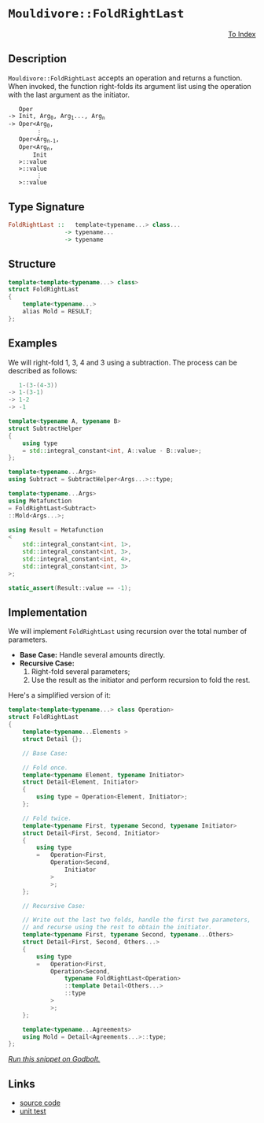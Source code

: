 <!-- Copyright 2024 Feng Mofan
SPDX-License-Identifier: Apache-2.0 -->

# `Mouldivore::FoldRightLast`

<p style='text-align: right;'><a href="../../../facilities/metafunctions.md#mouldivore-fold-right-last">To Index</a></p>

## Description

`Mouldivore::FoldRightLast` accepts an operation and returns a function.
When invoked, the function right-folds its argument list using the operation with the last argument as the initiator.

<pre><code>   Oper
-> Init, Arg<sub>0</sub>, Arg<sub>1</sub>..., Arg<sub>n</sub>
-> Oper&lt;Arg<sub>0</sub>,
        &vellip;
   Oper&lt;Arg<sub>n-1</sub>,
   Oper&lt;Arg<sub>n</sub>,
       Init
   &gt;::value
   &gt;::value
        &vellip;
   &gt;::value</code></pre>

## Type Signature

```Haskell
FoldRightLast ::   template<typename...> class...
                -> typename...
                -> typename
```

## Structure

```C++
template<template<typename...> class>
struct FoldRightLast
{
    template<typename...>
    alias Mold = RESULT;
};
```

## Examples

We will right-fold 1, 3, 4 and 3 using a subtraction.
The process can be described as follows:

```C++
   1-(3-(4-3))
-> 1-(3-1)
-> 1-2
-> -1
```

```C++
template<typename A, typename B>
struct SubtractHelper
{
    using type
    = std::integral_constant<int, A::value - B::value>;
};

template<typename...Args>
using Subtract = SubtractHelper<Args...>::type;

template<typename...Args>
using Metafunction 
= FoldRightLast<Subtract>
::Mold<Args...>;

using Result = Metafunction
<
    std::integral_constant<int, 1>,
    std::integral_constant<int, 3>,
    std::integral_constant<int, 4>,
    std::integral_constant<int, 3>
>;

static_assert(Result::value == -1);
```

## Implementation

We will implement `FoldRightLast` using recursion over the total number of parameters.

- **Base Case:** Handle several amounts directly.
- **Recursive Case:**
  1. Right-fold several parameters;
  2. Use the result as the initiator and perform recursion to fold the rest.

Here's a simplified version of it:

```C++
template<template<typename...> class Operation>
struct FoldRightLast
{
    template<typename...Elements >
    struct Detail {};

    // Base Case:

    // Fold once.
    template<typename Element, typename Initiator>
    struct Detail<Element, Initiator>
    {
        using type = Operation<Element, Initiator>;
    };

    // Fold twice.
    template<typename First, typename Second, typename Initiator>
    struct Detail<First, Second, Initiator>
    {
        using type
        =   Operation<First,
            Operation<Second,
                Initiator
            >
            >;
    };

    // Recursive Case:

    // Write out the last two folds, handle the first two parameters,
    // and recurse using the rest to obtain the initiator.
    template<typename First, typename Second, typename...Others>
    struct Detail<First, Second, Others...>
    {
        using type
        =   Operation<First,
            Operation<Second,
                typename FoldRightLast<Operation>
                ::template Detail<Others...>
                ::type
            >
            >;
    };

    template<typename...Agreements>
    using Mold = Detail<Agreements...>::type;
};
```

[*Run this snippet on Godbolt.*](https://godbolt.org/#z:OYLghAFBqd5QCxAYwPYBMCmBRdBLAF1QCcAaPECAMzwBtMA7AQwFtMQByARg9KtQYEAysib0QXACx8BBAKoBnTAAUAHpwAMvAFYTStJg1DIApACYAQuYukl9ZATwDKjdAGFUtAK4sGIAKxcpK4AMngMmAByPgBGmMQSGqQADqgKhE4MHt6%2BAUGp6Y4CYRHRLHEJXEl2mA6ZQgRMxATZPn6Btpj2RQwNTQQlUbHxibaNza25HQrjA%2BFD5SNVAJS2qF7EyOwcBJgsyQa7JgDMbrv7h5gnZwCeyYysmAB0LyfYANTIBgoK7wDy92ITB6bxMGgAgjNiF4HO8AGKedAAJTwwAQAyYMzB4JMAHYrBD3kT3ucDsCrqcCHcHmwXk9sPQ2IJfqDCcSoTCCO8ACKYRp0d54qy47knAk4tlEgD0UveFkxmHebgVIGx2OJ7xl8MR7wEWye6uJpMu1yp92YbHeDL2jAIpBJ1ItioAkgwMsCSKzwRqObDefzaNdrUy7e9Xe6iMQvRqhYaNUSvOkjA77oLjtz/oDgZkg4zbfbw44PVHjtgxXHBSLyxCK1qEbR0CSAO54fUV43k02Ox7wvDEGb2s00xVCWoCdCD7uWwt4YvR9kEaF%2BvlMOjXOF9gfvUdoBgTsNuouR%2BdE2OS%2BOJ8LAFNXc8x9PEgHxbMCdebu0V%2BOPrMg0478ekJ%2BX7xjOc53sBJ7AaepbVt6xJ4qKxzirWspIrUGzpAAboqypKKqNbnlqADqxCEIq6xcgQCCKt8lFNqg7z8A2Cj2gghjoPQJLUYx77NgxyRNI8uz9oBhGyux7zEOh/aKpeyZUYqUkzCSDGoDE/IMFxirhBGJAGueHZHJSU6Khu/ahkOTrbmOe6Tuajx0n8Cn9pBvpcv6q6BqcZlbv%2Btn/M5Ch0pBZ5wV%2BcnXkOQHQRmRJPkCv5uD5H7gV%2B8Uvgw1x%2BRO0VQTeVn1siqLoiEmIENc6W/mWqV5SAICGYqHlrqcTnUf2wUwTVUF1VFXXwZ1YV5aCSEVghsHtnsZJGbc9m0i84LAFJNrMpBEXvAAsjqJwZk1XluAtS0hkFrylj11LjVWI0EeCUoAFT3Q9j1PVK2J3Q97wACqYDMvyPS9EJvU9QP3f9Eo4mYxzhF8XhYGmbheI4tCEDcXrYg1XazYq4J2cOcpem525eOpQIOAAEl0gJqviFZrb1g3be8MzoHV4S7ItYgAPq7jMhjlacrP2uCdWYWIXiKgAtHKwuixSZZXTil3IRC6PGZjdLgsQwAKF6a1CETi5MLCDN68ThsEOTtCU6cGtax12Bnfc43K5NJqq8O6ua9rA1retK5UF4DB1AIgo1g%2BhUomiGJYn%2B%2Bsk3z1VCyAm0NtcNvHQaMHy9ia1oQoXi0FyDO%2B40/uByCoduBWTMs4ImDs7QXMCDzgjXAL7xcG8omDdXICs3XQIN9zjQt/zgj2scndVwQzO97X9eNwwzd824beSJP5493389D7zrdj%2B8E8DcNSuQo0jjIBzmJKM0EC5/nBDS94irbQz4tcMsYocKstCcP4vB%2BBwLQpBUCcErpYawjN1ibGfhDHgpAH6AK/qsAA1gESQTwNCSC4LiY4Gh/AaDMAANkIWYAAHKQ/QnBJC8BYIkJIACgEgI4LwBQIAkgIK0KsOAsAYCIBABRZICNyCUDQPsOg8RIiPE4KoUhhDxaEMkO8YAyBkDt3QWYXgmB8CRjwMzII/BBAiDEOwKQMhBCKBUOoRBpBdBBCbECZInAeDf1/v/TQvAmF/ARoIrkqAqDvBkXIhRSiVFqKeGYd4EAPBiPoMQQUsDli8A4V/UgEAkCiOSOIsgFAIAZKySAYAUgzB8DoMJVhEAYjuNIDEcITQbhON4DU5gxAbh/BiNoWoCC4GiJDH8BgtB6nWKwDELwwBlS0FoKw7gvAsAsEMMAcQQy%2BydLwNhKZQDMCqHQrsBp5Ba4/2sUjGIQIWkeCwFUxceBaHTNINhYgMQ0iYF5HMowSMjDuNWFQAwWsABqeBMBNifAAuBBjhCiHEKY0FFi1BVNsfoeZKBrDWH0HgGIrDICrFQMkHoUzxZM22qYcBlgzCMLuaRLA6KICrBqEHPwEBXCTD8EEUI8wygVD0AUDIAhGUcrSFyhggw2VLE6N0eosweVBBpT0PozRBXDEqGMfoErFWytZfKiQ1KoFbA1ZQjgf9SAMI8ZwAJsj5GKOUaoqQ4TIm4EICQeJxx35JI%2BasaiTAsAJCpaQVBkhjhPAAJzHFxJITBZhJCEI0Hgwh/rdXUNILQx1TxCFcEIaQ/1pCU3%2BCwf4QNhCDVVKYSwth8CPmpN4Wk/h3ihE5LybEyRbBOBNBYJhXE4smCfAMMmLg/qnhcAwZo7RJBdF6FBUYiF0goVKBhdY3QxT7FMEcdMlxeq3HWM8VW3x/im0trbR2%2BZ7ce19o0JE6JmTYkOrMIkktiCuHpNQDE%2BIwjcn3rPSMbdravjzO7VUEpBd4jlMqdYppdTdnAZaW0jpDhdk9NtH0gZVThmjPGZM3Zsz5mLKAfgKSdQ1lVM2ds7YcC%2B4HKAUck5NwznbCAZc65cC7kPKUM89DV5S1fKYL8/5gLzS7NHeCkxE7ZDQqsUA2d8L3mEqsJYFFaL4CYuxZkXF%2BL0wSesCSjxZLdHfVkyKlZzh6V7mVSy0o6r8h8p6MqzlPQ5WLAVVKsVSrPBtD0HZgQMq5jGZs858VjnciStmNZ9l781gbG1UFg5%2BrDXAONe%2B3dn6u2HowTawdcTzCOqvck5YrrMDupGF6g5caE09swbiHNuIcGSDDQooIkXC22GLRlst8AK0COrSIl9WT63bCbcElgChMKqMwt2p4lwZgDrteSkdsgx38bMfIKdwmdAgGOKQedi7nG6oiwWzgXiCA%2BN1Fu4gLAet9YG0NkbXIontfPal446XS0VtrY%2BmtV2Rj9eSMkDmg3/Uc3O5fQ7Cjf1lMoIBoBYHBlwLBxBzp0H729P6YMzDmARljLEChm5aHXlUZmcsnDWnrH4eQAjQjvBiNVLI3UyjFzSK0d4PRx5THXksZvXwb5Cg/kAqBTxqbfGJACfMfN2FS2xPGCRVJo5lK5M4s4FKauKniWkviOSrTGKdO0pcAZnzTLgh7gC8KyzmQLNmcyLr2zXRdO9G8zkLXLmLf9BN15hzVuHeqo84FzVIWTHLs22u6L/3FG9f6%2B8L7w3yTKQgLayMDqnXXs4VlnLnrl0FZAGYHtxxjj%2BHwVgyNafcSpvzT75hdX2Euu9SASQ/gA3%2BFIUQ/1kh/U4KDVwZbBzjirsYZwZ1N7l0aPz%2B3wvGXVh3PSM4SQQA%3D%3D%3D)

## Links

- [source code](../../../../conceptrodon/mouldivore/fold_right_last.hpp)
- [unit test](../../../../tests/unit/metafunctions/mouldivore/fold_right_last.test.hpp)

